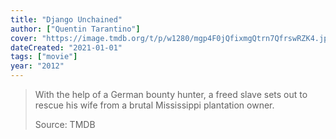 ```yaml
---
title: "Django Unchained"
author: ["Quentin Tarantino"]
cover: "https://image.tmdb.org/t/p/w1280/mgp4F0jQfixmgQtrn7QfrswRZK4.jpg"
dateCreated: "2021-01-01"
tags: ["movie"]
year: "2012"
---
```


> With the help of a German bounty hunter, a freed slave sets out to rescue his wife from a brutal Mississippi plantation owner.
>
> Source: TMDB
